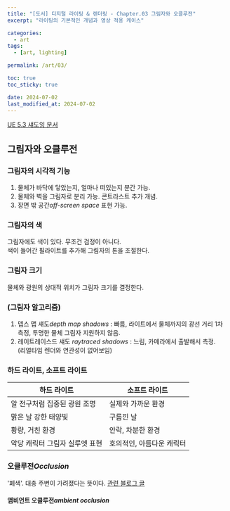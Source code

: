 ```yaml
---
title: "[도서] 디지털 라이팅 & 렌더링 - Chapter.03 그림자와 오클루전"
excerpt: "라이팅의 기본적인 개념과 영상 적용 케이스"

categories:
  - art
tags:
  - [art, lighting]

permalink: /art/03/

toc: true
toc_sticky: true

date: 2024-07-02
last_modified_at: 2024-07-02
---
```

[UE 5.3 섀도잉 문서](https://dev.epicgames.com/documentation/ko-kr/unreal-engine/shadowing-in-unreal-engine?application_version=5.3)  


## 그림자와 오클루전
### 그림자의 시각적 기능
1. 물체가 바닥에 닿았는지, 얼마나 떠있는지 분간 가능.
2. 물체와 벽을 그림자로 분리 가능. 콘트라스트 추가 개념.
3. 장면 밖 공간*off-screen space* 표현 가능.


### 그림자의 색
그림자에도 색이 있다. 무조건 검정이 아니다.  
색이 들어간 필라이트를 추가해 그림자의 톤을 조절한다. 


### 그림자 크기
물체와 광원의 상대적 위치가 그림자 크기를 결정한다.


### (그림자 알고리즘)
1. 뎁스 맵 섀도*depth map shadows* : 빠름, 라이트에서 물체까지의 광선 거리 1차 측정, 투명한 물체 그림자 지원하지 않음.
2. 레이트레이스드 섀도 *raytraced shadows* : 느림, 카메라에서 출발해서 측정.  
(리얼타임 렌더와 연관성이 없어보임)


### 하드 라이트, 소프트 라이트
  
|하드 라이트|소프트 라이트|
|----|---|
|알 전구처럼 집중된 광원 조명|실제와 가까운 환경|
|맑은 날 강한 태양빛 |구름낀 날|
|황량, 거친 환경 |안락, 차분한 환경|
|악당 캐릭터 그림자 실루엣 표현 |호의적인, 아름다운 캐릭터|
  

### 오클루전*Occlusion*
'폐색'. 대충 주변이 가려졌다는 뜻이다. [관련 블로그 글](https://velog.io/@15ywt/%EA%B7%B8%EB%9E%98%ED%94%BD%EC%8A%A4-AOAmbient-Occlusion)


#### 앰비언트 오클루전*ambient occlusion*

